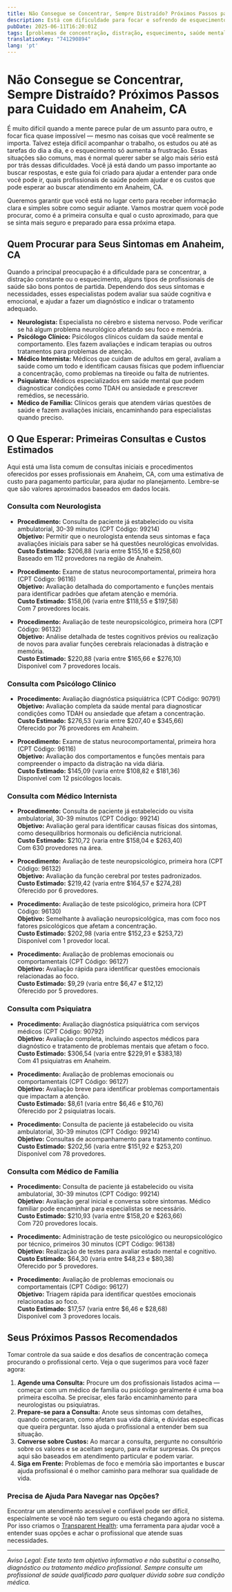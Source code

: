 ```yaml
---
title: Não Consegue se Concentrar, Sempre Distraído? Próximos Passos para Cuidado em Anaheim, CA  
description: Está com dificuldade para focar e sofrendo de esquecimento? Saiba com quem falar e quais custos esperar para avaliação e tratamento em Anaheim, CA.  
pubDate: 2025-06-11T16:20:01Z
tags: [problemas de concentração, distração, esquecimento, saúde mental, neurologia, psicologia, Anaheim CA, custos de saúde]
translationKey: "741290894"
lang: 'pt'
---
```


# Não Consegue se Concentrar, Sempre Distraído? Próximos Passos para Cuidado em Anaheim, CA

É muito difícil quando a mente parece pular de um assunto para outro, e focar fica quase impossível — mesmo nas coisas que você realmente se importa. Talvez esteja difícil acompanhar o trabalho, os estudos ou até as tarefas do dia a dia, e o esquecimento só aumenta a frustração. Essas situações são comuns, mas é normal querer saber se algo mais sério está por trás dessas dificuldades. Você já está dando um passo importante ao buscar respostas, e este guia foi criado para ajudar a entender para onde você pode ir, quais profissionais de saúde podem ajudar e os custos que pode esperar ao buscar atendimento em Anaheim, CA.

Queremos garantir que você está no lugar certo para receber informação clara e simples sobre como seguir adiante. Vamos mostrar quem você pode procurar, como é a primeira consulta e qual o custo aproximado, para que se sinta mais seguro e preparado para essa próxima etapa.

## Quem Procurar para Seus Sintomas em Anaheim, CA

Quando a principal preocupação é a dificuldade para se concentrar, a distração constante ou o esquecimento, alguns tipos de profissionais de saúde são bons pontos de partida. Dependendo dos seus sintomas e necessidades, esses especialistas podem avaliar sua saúde cognitiva e emocional, e ajudar a fazer um diagnóstico e indicar o tratamento adequado.

- **Neurologista:** Especialista no cérebro e sistema nervoso. Pode verificar se há algum problema neurológico afetando seu foco e memória.
- **Psicólogo Clínico:** Psicólogos clínicos cuidam da saúde mental e comportamento. Eles fazem avaliações e indicam terapias ou outros tratamentos para problemas de atenção.
- **Médico Internista:** Médicos que cuidam de adultos em geral, avaliam a saúde como um todo e identificam causas físicas que podem influenciar a concentração, como problemas na tireoide ou falta de nutrientes.
- **Psiquiatra:** Médicos especializados em saúde mental que podem diagnosticar condições como TDAH ou ansiedade e prescrever remédios, se necessário.
- **Médico de Família:** Clínicos gerais que atendem várias questões de saúde e fazem avaliações iniciais, encaminhando para especialistas quando preciso.

## O Que Esperar: Primeiras Consultas e Custos Estimados

Aqui está uma lista comum de consultas iniciais e procedimentos oferecidos por esses profissionais em Anaheim, CA, com uma estimativa de custo para pagamento particular, para ajudar no planejamento. Lembre-se que são valores aproximados baseados em dados locais.

### Consulta com Neurologista

- **Procedimento:** Consulta de paciente já estabelecido ou visita ambulatorial, 30-39 minutos (CPT Código: 99214)  
  **Objetivo:** Permitir que o neurologista entenda seus sintomas e faça avaliações iniciais para saber se há questões neurológicas envolvidas.  
  **Custo Estimado:** $206,88 (varia entre $155,16 e $258,60)  
  Baseado em 112 provedores na região de Anaheim.

- **Procedimento:** Exame de status neurocomportamental, primeira hora (CPT Código: 96116)  
  **Objetivo:** Avaliação detalhada do comportamento e funções mentais para identificar padrões que afetam atenção e memória.  
  **Custo Estimado:** $158,06 (varia entre $118,55 e $197,58)  
  Com 7 provedores locais.

- **Procedimento:** Avaliação de teste neuropsicológico, primeira hora (CPT Código: 96132)  
  **Objetivo:** Análise detalhada de testes cognitivos prévios ou realização de novos para avaliar funções cerebrais relacionadas à distração e memória.  
  **Custo Estimado:** $220,88 (varia entre $165,66 e $276,10)  
  Disponível com 7 provedores locais.

### Consulta com Psicólogo Clínico

- **Procedimento:** Avaliação diagnóstica psiquiátrica (CPT Código: 90791)  
  **Objetivo:** Avaliação completa da saúde mental para diagnosticar condições como TDAH ou ansiedade que afetam a concentração.  
  **Custo Estimado:** $276,53 (varia entre $207,40 e $345,66)  
  Oferecido por 76 provedores em Anaheim.

- **Procedimento:** Exame de status neurocomportamental, primeira hora (CPT Código: 96116)  
  **Objetivo:** Avaliação dos comportamentos e funções mentais para compreender o impacto da distração na vida diária.  
  **Custo Estimado:** $145,09 (varia entre $108,82 e $181,36)  
  Disponível com 12 psicólogos locais.

### Consulta com Médico Internista

- **Procedimento:** Consulta de paciente já estabelecido ou visita ambulatorial, 30-39 minutos (CPT Código: 99214)  
  **Objetivo:** Avaliação geral para identificar causas físicas dos sintomas, como desequilíbrios hormonais ou deficiência nutricional.  
  **Custo Estimado:** $210,72 (varia entre $158,04 e $263,40)  
  Com 630 provedores na área.

- **Procedimento:** Avaliação de teste neuropsicológico, primeira hora (CPT Código: 96132)  
  **Objetivo:** Avaliação da função cerebral por testes padronizados.  
  **Custo Estimado:** $219,42 (varia entre $164,57 e $274,28)  
  Oferecido por 6 provedores.

- **Procedimento:** Avaliação de teste psicológico, primeira hora (CPT Código: 96130)  
  **Objetivo:** Semelhante à avaliação neuropsicológica, mas com foco nos fatores psicológicos que afetam a concentração.  
  **Custo Estimado:** $202,98 (varia entre $152,23 e $253,72)  
  Disponível com 1 provedor local.

- **Procedimento:** Avaliação de problemas emocionais ou comportamentais (CPT Código: 96127)  
  **Objetivo:** Avaliação rápida para identificar questões emocionais relacionadas ao foco.  
  **Custo Estimado:** $9,29 (varia entre $6,47 e $12,12)  
  Oferecido por 5 provedores.

### Consulta com Psiquiatra

- **Procedimento:** Avaliação diagnóstica psiquiátrica com serviços médicos (CPT Código: 90792)  
  **Objetivo:** Avaliação completa, incluindo aspectos médicos para diagnóstico e tratamento de problemas mentais que afetam o foco.  
  **Custo Estimado:** $306,54 (varia entre $229,91 e $383,18)  
  Com 41 psiquiatras em Anaheim.

- **Procedimento:** Avaliação de problemas emocionais ou comportamentais (CPT Código: 96127)  
  **Objetivo:** Avaliação breve para identificar problemas comportamentais que impactam a atenção.  
  **Custo Estimado:** $8,61 (varia entre $6,46 e $10,76)  
  Oferecido por 2 psiquiatras locais.

- **Procedimento:** Consulta de paciente já estabelecido ou visita ambulatorial, 30-39 minutos (CPT Código: 99214)  
  **Objetivo:** Consultas de acompanhamento para tratamento contínuo.  
  **Custo Estimado:** $202,56 (varia entre $151,92 e $253,20)  
  Disponível com 78 provedores.

### Consulta com Médico de Família

- **Procedimento:** Consulta de paciente já estabelecido ou visita ambulatorial, 30-39 minutos (CPT Código: 99214)  
  **Objetivo:** Avaliação geral inicial e conversa sobre sintomas. Médico familiar pode encaminhar para especialistas se necessário.  
  **Custo Estimado:** $210,93 (varia entre $158,20 e $263,66)  
  Com 720 provedores locais.

- **Procedimento:** Administração de teste psicológico ou neuropsicológico por técnico, primeiros 30 minutos (CPT Código: 96138)  
  **Objetivo:** Realização de testes para avaliar estado mental e cognitivo.  
  **Custo Estimado:** $64,30 (varia entre $48,23 e $80,38)  
  Oferecido por 5 provedores.

- **Procedimento:** Avaliação de problemas emocionais ou comportamentais (CPT Código: 96127)  
  **Objetivo:** Triagem rápida para identificar questões emocionais relacionadas ao foco.  
  **Custo Estimado:** $17,57 (varia entre $6,46 e $28,68)  
  Disponível com 3 provedores locais.

## Seus Próximos Passos Recomendados

Tomar controle da sua saúde e dos desafios de concentração começa procurando o profissional certo. Veja o que sugerimos para você fazer agora:

1. **Agende uma Consulta:** Procure um dos profissionais listados acima — começar com um médico de família ou psicólogo geralmente é uma boa primeira escolha. Se precisar, eles farão encaminhamento para neurologistas ou psiquiatras.
2. **Prepare-se para a Consulta:** Anote seus sintomas com detalhes, quando começaram, como afetam sua vida diária, e dúvidas específicas que queira perguntar. Isso ajuda o profissional a entender bem sua situação.
3. **Converse sobre Custos:** Ao marcar a consulta, pergunte no consultório sobre os valores e se aceitam seguro, para evitar surpresas. Os preços aqui são baseados em atendimento particular e podem variar.
4. **Siga em Frente:** Problemas de foco e memória são importantes e buscar ajuda profissional é o melhor caminho para melhorar sua qualidade de vida.

### Precisa de Ajuda Para Navegar nas Opções?

Encontrar um atendimento acessível e confiável pode ser difícil, especialmente se você não tem seguro ou está chegando agora no sistema. Por isso criamos o [Transparent Health](https://transparenthealth.ai): uma ferramenta para ajudar você a entender suas opções e achar o profissional que atende suas necessidades.

---

*Aviso Legal: Este texto tem objetivo informativo e não substitui o conselho, diagnóstico ou tratamento médico profissional. Sempre consulte um profissional de saúde qualificado para qualquer dúvida sobre sua condição médica.*